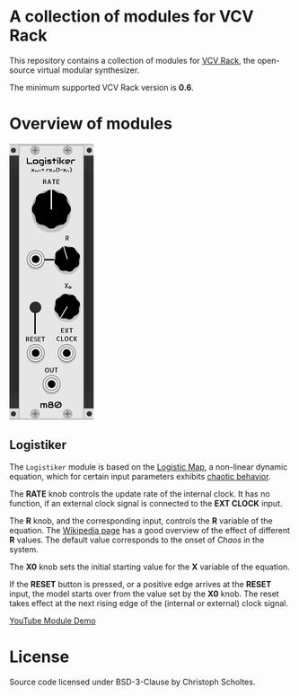 # A collection of modules for VCV Rack

This repository contains a collection of modules for [VCV Rack](https://vcvrack.com/),
the open-source virtual modular synthesizer.

The minimum supported VCV Rack version is **0.6**.

# Overview of modules

![modular80](/modular80.png)

## Logistiker

The `Logistiker` module is based on the [Logistic Map](https://en.wikipedia.org/wiki/Logistic_map),
a non-linear dynamic equation, which for certain input parameters exhibits [chaotic behavior](https://en.wikipedia.org/wiki/Chaos_theory).

The **RATE** knob controls the update rate of the internal clock. It has no function, if an
external clock signal is connected to the **EXT CLOCK** input.

The **R** knob, and the corresponding input, controls the **R** variable of the equation.
The [Wikipedia page](https://en.wikipedia.org/wiki/Logistic_map) has a good overview of the effect
of different **R** values. The default value corresponds to the onset of *Chaos* in the system.

The **X0** knob sets the initial starting value for the **X** variable of the equation.

If the **RESET** button is pressed, or a positive edge arrives at the **RESET** input,
the model starts over from the value set by the **X0** knob. The reset takes effect at the
next rising edge of the (internal or external) clock signal.

[YouTube Module Demo](https://youtu.be/xGSvLBChjzk)

# License

Source code licensed under BSD-3-Clause by Christoph Scholtes.

